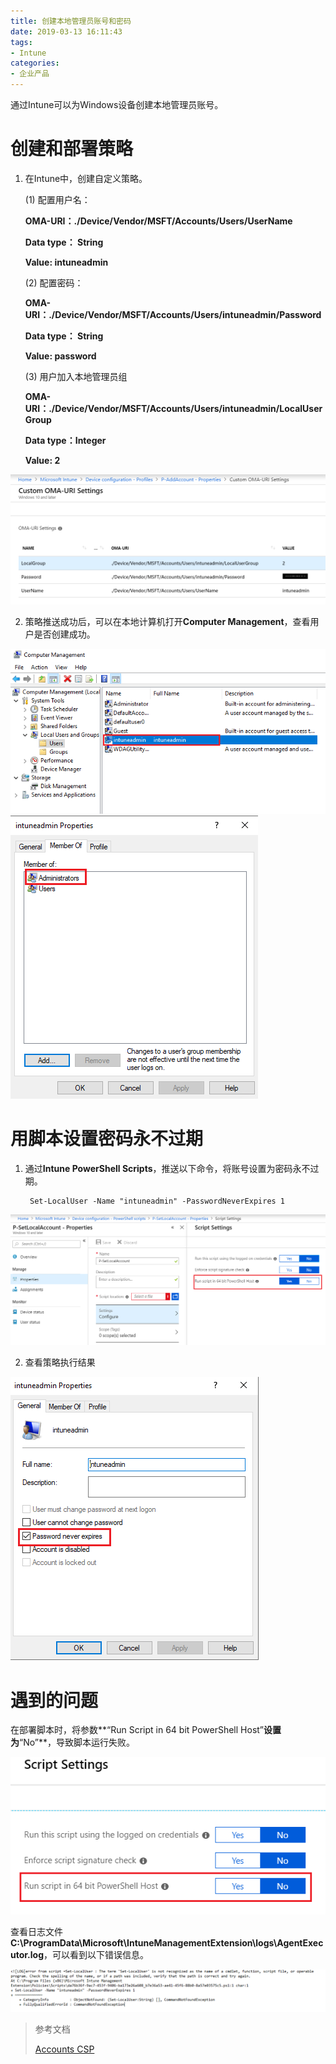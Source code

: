 ```yaml
---
title: 创建本地管理员账号和密码
date: 2019-03-13 16:11:43
tags:
- Intune
categories:
- 企业产品
---
```

通过Intune可以为Windows设备创建本地管理员账号。

# 创建和部署策略

1. 在Intune中，创建自定义策略。

	(1) 配置用户名：

	**OMA-URI：./Device/Vendor/MSFT/Accounts/Users/UserName**
	
	**Data type： String**
	
	**Value: intuneadmin**

	(2) 配置密码：

	**OMA-URI：./Device/Vendor/MSFT/Accounts/Users/intuneadmin/Password**
	
	**Data type： String**

	**Value: password**

	(3) 用户加入本地管理员组

	**OMA-URI：./Device/Vendor/MSFT/Accounts/Users/intuneadmin/LocalUserGroup**

	**Data type：Integer**

	**Value: 2**

![](/images/300.png)
<!-- more -->

2. 策略推送成功后，可以在本地计算机打开**Computer Management**，查看用户是否创建成功。

![](/images/301.png)
![](/images/302.png)

# 用脚本设置密码永不过期
1. 通过**Intune PowerShell Scripts**，推送以下命令，将账号设置为密码永不过期。

		Set-LocalUser -Name "intuneadmin" -PasswordNeverExpires 1

![](/images/303.png)

2. 查看策略执行结果

![](/images/304.png)

# 遇到的问题

在部署脚本时，将参数**“Run Script in 64 bit PowerShell Host”**设置为**“No”**，导致脚本运行失败。

![](/images/305.png)


查看日志文件**C:\ProgramData\Microsoft\IntuneManagementExtension\logs\AgentExecutor.log**，可以看到以下错误信息。

![](/images/306.png)

> 参考文档
> 
>[Accounts CSP](https://docs.microsoft.com/en-us/windows/client-management/mdm/accounts-csp)